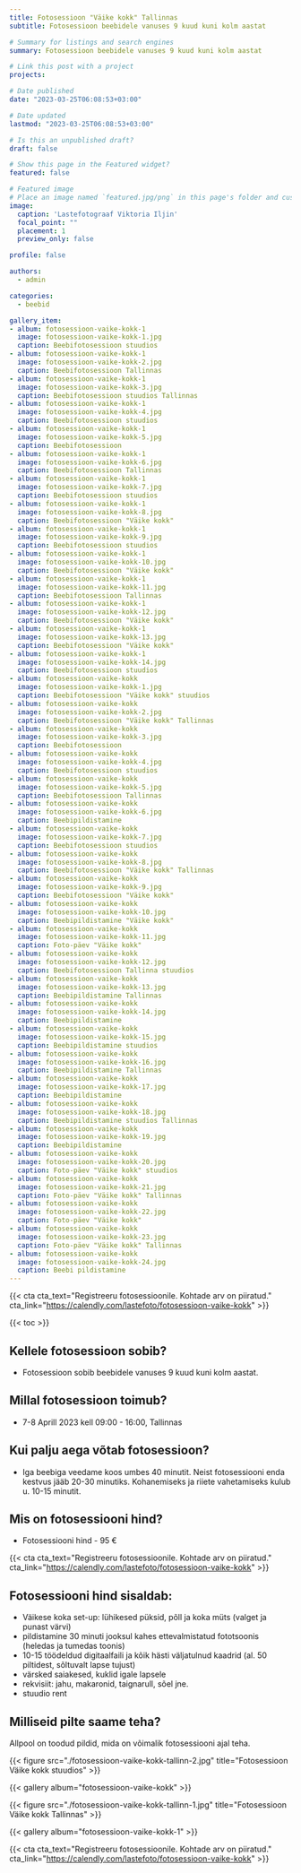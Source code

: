 ```yaml
---
title: Fotosessioon "Väike kokk" Tallinnas
subtitle: Fotosessioon beebidele vanuses 9 kuud kuni kolm aastat

# Summary for listings and search engines
summary: Fotosessioon beebidele vanuses 9 kuud kuni kolm aastat

# Link this post with a project
projects: 

# Date published
date: "2023-03-25T06:08:53+03:00"

# Date updated
lastmod: "2023-03-25T06:08:53+03:00"

# Is this an unpublished draft?
draft: false

# Show this page in the Featured widget?
featured: false

# Featured image
# Place an image named `featured.jpg/png` in this page's folder and customize its options here.
image:
  caption: 'Lastefotograaf Viktoria Iljin'
  focal_point: ""
  placement: 1
  preview_only: false

profile: false

authors:
  - admin

categories:
  - beebid

gallery_item:
- album: fotosessioon-vaike-kokk-1
  image: fotosessioon-vaike-kokk-1.jpg
  caption: Beebifotosessioon stuudios
- album: fotosessioon-vaike-kokk-1
  image: fotosessioon-vaike-kokk-2.jpg
  caption: Beebifotosessioon Tallinnas
- album: fotosessioon-vaike-kokk-1
  image: fotosessioon-vaike-kokk-3.jpg
  caption: Beebifotosessioon stuudios Tallinnas
- album: fotosessioon-vaike-kokk-1
  image: fotosessioon-vaike-kokk-4.jpg
  caption: Beebifotosessioon stuudios
- album: fotosessioon-vaike-kokk-1
  image: fotosessioon-vaike-kokk-5.jpg
  caption: Beebifotosessioon
- album: fotosessioon-vaike-kokk-1
  image: fotosessioon-vaike-kokk-6.jpg
  caption: Beebifotosessioon Tallinnas
- album: fotosessioon-vaike-kokk-1
  image: fotosessioon-vaike-kokk-7.jpg
  caption: Beebifotosessioon stuudios
- album: fotosessioon-vaike-kokk-1
  image: fotosessioon-vaike-kokk-8.jpg
  caption: Beebifotosessioon "Väike kokk"
- album: fotosessioon-vaike-kokk-1
  image: fotosessioon-vaike-kokk-9.jpg
  caption: Beebifotosessioon stuudios
- album: fotosessioon-vaike-kokk-1
  image: fotosessioon-vaike-kokk-10.jpg
  caption: Beebifotosessioon "Väike kokk"
- album: fotosessioon-vaike-kokk-1
  image: fotosessioon-vaike-kokk-11.jpg
  caption: Beebifotosessioon Tallinnas
- album: fotosessioon-vaike-kokk-1
  image: fotosessioon-vaike-kokk-12.jpg
  caption: Beebifotosessioon "Väike kokk"
- album: fotosessioon-vaike-kokk-1
  image: fotosessioon-vaike-kokk-13.jpg
  caption: Beebifotosessioon "Väike kokk"
- album: fotosessioon-vaike-kokk-1
  image: fotosessioon-vaike-kokk-14.jpg
  caption: Beebifotosessioon stuudios
- album: fotosessioon-vaike-kokk
  image: fotosessioon-vaike-kokk-1.jpg
  caption: Beebifotosessioon "Väike kokk" stuudios
- album: fotosessioon-vaike-kokk
  image: fotosessioon-vaike-kokk-2.jpg
  caption: Beebifotosessioon "Väike kokk" Tallinnas
- album: fotosessioon-vaike-kokk
  image: fotosessioon-vaike-kokk-3.jpg
  caption: Beebifotosessioon
- album: fotosessioon-vaike-kokk
  image: fotosessioon-vaike-kokk-4.jpg
  caption: Beebifotosessioon stuudios
- album: fotosessioon-vaike-kokk
  image: fotosessioon-vaike-kokk-5.jpg
  caption: Beebifotosessioon Tallinnas
- album: fotosessioon-vaike-kokk
  image: fotosessioon-vaike-kokk-6.jpg
  caption: Beebipildistamine
- album: fotosessioon-vaike-kokk
  image: fotosessioon-vaike-kokk-7.jpg
  caption: Beebifotosessioon stuudios
- album: fotosessioon-vaike-kokk
  image: fotosessioon-vaike-kokk-8.jpg
  caption: Beebifotosessioon "Väike kokk" Tallinnas
- album: fotosessioon-vaike-kokk
  image: fotosessioon-vaike-kokk-9.jpg
  caption: Beebifotosessioon "Väike kokk"
- album: fotosessioon-vaike-kokk
  image: fotosessioon-vaike-kokk-10.jpg
  caption: Beebipildistamine "Väike kokk"
- album: fotosessioon-vaike-kokk
  image: fotosessioon-vaike-kokk-11.jpg
  caption: Foto-päev "Väike kokk"
- album: fotosessioon-vaike-kokk
  image: fotosessioon-vaike-kokk-12.jpg
  caption: Beebifotosessioon Tallinna stuudios
- album: fotosessioon-vaike-kokk
  image: fotosessioon-vaike-kokk-13.jpg
  caption: Beebipildistamine Tallinnas
- album: fotosessioon-vaike-kokk
  image: fotosessioon-vaike-kokk-14.jpg
  caption: Beebipildistamine
- album: fotosessioon-vaike-kokk
  image: fotosessioon-vaike-kokk-15.jpg
  caption: Beebipildistamine stuudios
- album: fotosessioon-vaike-kokk
  image: fotosessioon-vaike-kokk-16.jpg
  caption: Beebipildistamine Tallinnas
- album: fotosessioon-vaike-kokk
  image: fotosessioon-vaike-kokk-17.jpg
  caption: Beebipildistamine
- album: fotosessioon-vaike-kokk
  image: fotosessioon-vaike-kokk-18.jpg
  caption: Beebipildistamine stuudios Tallinnas
- album: fotosessioon-vaike-kokk
  image: fotosessioon-vaike-kokk-19.jpg
  caption: Beebipildistamine
- album: fotosessioon-vaike-kokk
  image: fotosessioon-vaike-kokk-20.jpg
  caption: Foto-päev "Väike kokk" stuudios
- album: fotosessioon-vaike-kokk
  image: fotosessioon-vaike-kokk-21.jpg
  caption: Foto-päev "Väike kokk" Tallinnas
- album: fotosessioon-vaike-kokk
  image: fotosessioon-vaike-kokk-22.jpg
  caption: Foto-päev "Väike kokk"
- album: fotosessioon-vaike-kokk
  image: fotosessioon-vaike-kokk-23.jpg
  caption: Foto-päev "Väike kokk" Tallinnas
- album: fotosessioon-vaike-kokk
  image: fotosessioon-vaike-kokk-24.jpg
  caption: Beebi pildistamine
---
```

{{< cta cta_text="Registreeru fotosessioonile. Kohtade arv on piiratud." cta_link="https://calendly.com/lastefoto/fotosessioon-vaike-kokk" >}}

{{< toc >}}

## Kellele fotosessioon sobib?
- Fotosessioon sobib beebidele vanuses 9 kuud kuni kolm aastat.

## Millal fotosessioon toimub?
- 7-8 Aprill 2023 kell 09:00 - 16:00, Tallinnas

## Kui palju aega võtab fotosessioon?
- Iga beebiga veedame koos umbes 40 minutit. Neist fotosessiooni enda kestvus jääb 20-30 minutiks. Kohanemiseks ja riiete vahetamiseks kulub u. 10-15 minutit.

## Mis on fotosessiooni hind?
- Fotosessiooni hind - 95 €

{{< cta cta_text="Registreeru fotosessioonile. Kohtade arv on piiratud." cta_link="https://calendly.com/lastefoto/fotosessioon-vaike-kokk" >}}

## Fotosessiooni hind sisaldab:
- Väikese koka set-up: lühikesed püksid, põll ja koka müts (valget ja punast värvi)
- pildistamine 30 minuti jooksul kahes ettevalmistatud fototsoonis (heledas ja tumedas toonis)
- 10-15 töödeldud digitaalfaili ja kõik hästi väljatulnud kaadrid (al. 50 piltidest, sõltuvalt lapse tujust)
- värsked saiakesed, kuklid igale lapsele
- rekvisiit: jahu, makaronid, taignarull, sõel jne.
- stuudio rent

## Milliseid pilte saame teha?
Allpool on toodud pildid, mida on võimalik fotosessiooni ajal teha.

{{< figure src="./fotosessioon-vaike-kokk-tallinn-2.jpg" title="Fotosessioon Väike kokk stuudios" >}}

{{< gallery album="fotosessioon-vaike-kokk" >}}

{{< figure src="./fotosessioon-vaike-kokk-tallinn-1.jpg" title="Fotosessioon Väike kokk Tallinnas" >}}

{{< gallery album="fotosessioon-vaike-kokk-1" >}}

{{< cta cta_text="Registreeru fotosessioonile. Kohtade arv on piiratud." cta_link="https://calendly.com/lastefoto/fotosessioon-vaike-kokk" >}}